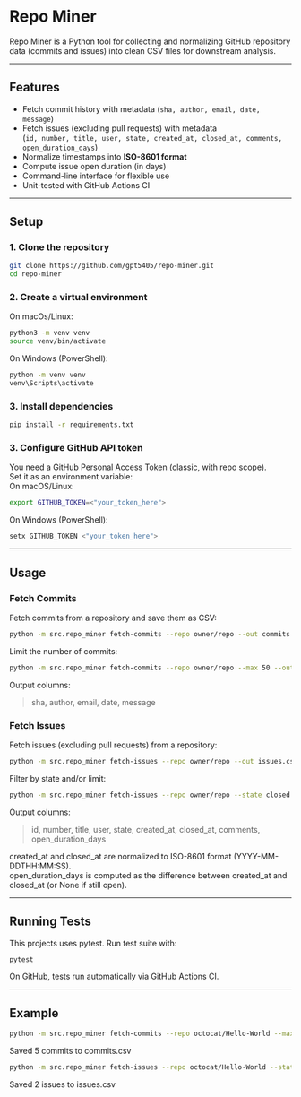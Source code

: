 # Repo Miner

Repo Miner is a Python tool for collecting and normalizing GitHub repository data (commits and issues) into clean CSV files for downstream analysis.

---

## Features

- Fetch commit history with metadata (`sha, author, email, date, message`)
- Fetch issues (excluding pull requests) with metadata  
  (`id, number, title, user, state, created_at, closed_at, comments, open_duration_days`)
- Normalize timestamps into **ISO-8601 format**
- Compute issue open duration (in days)
- Command-line interface for flexible use
- Unit-tested with GitHub Actions CI

---

## Setup

### 1. Clone the repository

```bash
git clone https://github.com/gpt5405/repo-miner.git
cd repo-miner
```

### 2. Create a virtual environment
On macOs/Linux:
```bash
python3 -m venv venv
source venv/bin/activate
```
On Windows (PowerShell):
```bash
python -m venv venv
venv\Scripts\activate
```

### 3. Install dependencies

```bash
pip install -r requirements.txt
```

### 3. Configure GitHub API token
You need a GitHub Personal Access Token (classic, with repo scope).  
Set it as an environment variable:  
On macOS/Linux:  
```bash
export GITHUB_TOKEN=<"your_token_here">
```
On Windows (PowerShell):  
```bash
setx GITHUB_TOKEN <"your_token_here">
```

---

## Usage

### Fetch Commits

Fetch commits from a repository and save them as CSV:
```bash
python -m src.repo_miner fetch-commits --repo owner/repo --out commits.csv
```
Limit the number of commits:
```bash
python -m src.repo_miner fetch-commits --repo owner/repo --max 50 --out commits.csv
```
Output columns:
>sha, author, email, date, message

### Fetch Issues

Fetch issues (excluding pull requests) from a repository:
```bash
python -m src.repo_miner fetch-issues --repo owner/repo --out issues.csv
```
Filter by state and/or limit:
```bash
python -m src.repo_miner fetch-issues --repo owner/repo --state closed --max 20 --out issues.csv
```
Output columns:
>id, number, title, user, state, created_at, closed_at, comments, open_duration_days

created_at and closed_at are normalized to ISO-8601 format (YYYY-MM-DDTHH:MM:SS).  
open_duration_days is computed as the difference between created_at and closed_at (or None if still open).

---

## Running Tests
This projects uses pytest. Run test suite with:
```bash
pytest
```
On GitHub, tests run automatically via GitHub Actions CI.

---

## Example

```bash
python -m src.repo_miner fetch-commits --repo octocat/Hello-World --max 5 --out commits.csv
```
Saved 5 commits to commits.csv
```bash
python -m src.repo_miner fetch-issues --repo octocat/Hello-World --state open --out issues.csv
```
Saved 2 issues to issues.csv
